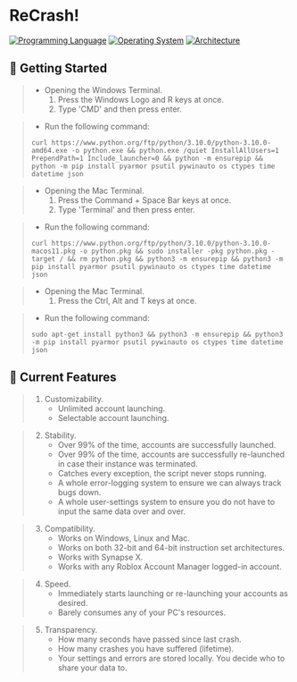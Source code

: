 # ReCrash!
[![Programming Language](https://img.shields.io/badge/python-3.9%20|%203.10%20|%203.11-0078d7.svg?color=%23fff&logo=Python&logoColor=%23fff&style=for-the-badge)](https://en.wikipedia.org/wiki/Python_(programming_language)) [![Operating System](https://img.shields.io/badge/platform-Windows%20|%20Mac%20|%20Linux-0078d7.svg?color=%23fff&logo=Windows&logoColor=%23fff&style=for-the-badge)](https://en.wikipedia.org/wiki/Operating_system) [![Architecture](https://img.shields.io/badge/architecture-x86%20|%20x64%20|%20x32-%23fff.svg?color=%23fff&logo=Aurelia&logoColor=%23fff&style=for-the-badge)](https://en.wikipedia.org/wiki/Instruction_set_architecture) 

## 🚀 Getting Started
> * Opening the Windows Terminal.
>    1. Press the Windows Logo and R keys at once.
>    2. Type 'CMD' and then press enter.

> * Run the following command:
> ```batch
> curl https://www.python.org/ftp/python/3.10.0/python-3.10.0-amd64.exe -o python.exe && python.exe /quiet InstallAllUsers=1 PrependPath=1 Include_launcher=0 && python -m ensurepip && python -m pip install pyarmor psutil pywinauto os ctypes time datetime json
> ```

> * Opening the Mac Terminal.
>    1. Press the Command + Space Bar keys at once.
>    2. Type 'Terminal' and then press enter.

> * Run the following command:
> ```batch
> curl https://www.python.org/ftp/python/3.10.0/python-3.10.0-macos11.pkg -o python.pkg && sudo installer -pkg python.pkg -target / && rm python.pkg && python3 -m ensurepip && python3 -m pip install pyarmor psutil pywinauto os ctypes time datetime json
> ```


> * Opening the Mac Terminal.
>    1. Press the Ctrl, Alt and T keys at once.

> * Run the following command:
> ```batch
> sudo apt-get install python3 && python3 -m ensurepip && python3 -m pip install pyarmor psutil pywinauto os ctypes time datetime json
> ```

## 🧪 Current Features
> 1. Customizability.
>    * Unlimited account launching.
>    * Selectable account launching.

> 2. Stability.
>    * Over 99% of the time, accounts are successfully launched.
>    * Over 99% of the time, accounts are successfully re-launched in case their instance was terminated.
>    * Catches every exception, the script never stops running.
>    * A whole error-logging system to ensure we can always track bugs down.
>    * A whole user-settings system to ensure you do not have to input the same data over and over.

> 3. Compatibility.
>    * Works on Windows, Linux and Mac.
>    * Works on both 32-bit and 64-bit instruction set architectures.
>    * Works with Synapse X.
>    * Works with any Roblox Account Manager logged-in account.

> 4. Speed.
>    * Immediately starts launching or re-launching your accounts as desired.
>    * Barely consumes any of your PC's resources.

> 5. Transparency.
>    * How many seconds have passed since last crash.
>    * How many crashes you have suffered (lifetime).
>    * Your settings and errors are stored locally. You decide who to share your data to.
